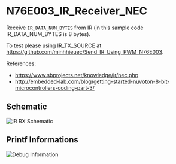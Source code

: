 # N76E003_IR_Receiver_NEC
Receive `IR_DATA_NUM_BYTES` from IR (in this sample code IR_DATA_NUM_BYTES is 8 bytes).

To test please using IR_TX_SOURCE at https://github.com/minhhieuec/Send_IR_Using_PWM_N76E003.

References:
- https://www.sbprojects.net/knowledge/ir/nec.php
- http://embedded-lab.com/blog/getting-started-nuvoton-8-bit-microcontrollers-coding-part-3/

## Schematic
![IR RX Schematic](https://github.com/minhhieuec/N76E003_IR_Receiver_NEC/blob/master/schematic.png)

## Printf Informations
![Debug Information](https://github.com/minhhieuec/N76E003_IR_Receiver_NEC/blob/master/printf.png)
